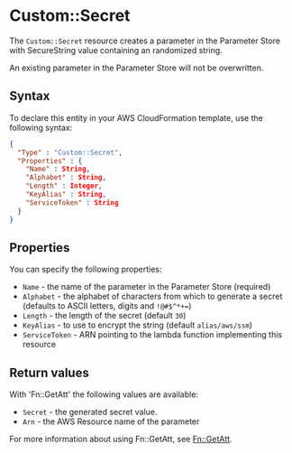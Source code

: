 # Custom::Secret
The `Custom::Secret` resource creates a parameter in the Parameter Store with SecureString value containing an randomized string.

An existing parameter in the Parameter Store will not be overwritten.

## Syntax
To declare this entity in your AWS CloudFormation template, use the following syntax:

```json
{
  "Type" : "Custom::Secret",
  "Properties" : {
    "Name" : String,
    "Alphabet" : String,
    "Length" : Integer,
    "KeyAlias" : String,
    "ServiceToken" : String
  }
}
```

## Properties
You can specify the following properties:

- `Name`  - the name of the parameter in the Parameter Store (required)
- `Alphabet` - the alphabet of characters from which to generate a secret (defaults to ASCII letters, digits and `!@#$^*+=`)
- `Length`  - the length of the secret (default `30`)
- `KeyAlias`  - to use to encrypt the string (default `alias/aws/ssm`)
- `ServiceToken`  - ARN pointing to the lambda function implementing this resource 

## Return values
With 'Fn::GetAtt' the following values are available:

- `Secret` - the generated secret value.
- `Arn` - the AWS Resource name of the parameter

For more information about using Fn::GetAtt, see [Fn::GetAtt](http://docs.aws.amazon.com/AWSCloudFormation/latest/UserGuide/intrinsic-function-reference-getatt.html).
